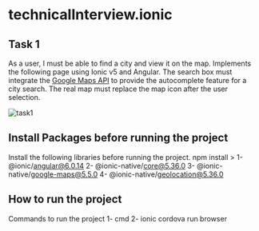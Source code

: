 # technicalInterview.ionic

## Task 1
As a user, I must be able to find a city and view it on the map.
Implements the following page using Ionic v5 and Angular. The search box must integrate the [Google Maps API](https://developers.google.com/maps/documentation/places/web-service/overview) to provide the autocomplete feature for a city search. The real map must replace the map icon after the user selection. 

![task1](assets/task1.jpg)

## Install Packages before running the project
Install the following libraries before running the project. npm install >
1-  @ionic/angular@6.0.14
2-  @ionic-native/core@5.36.0
3-  @ionic-native/google-maps@5.5.0
4-  @ionic-native/geolocation@5.36.0

## How to run the project
Commands to run the project
1- cmd
2- ionic cordova run browser